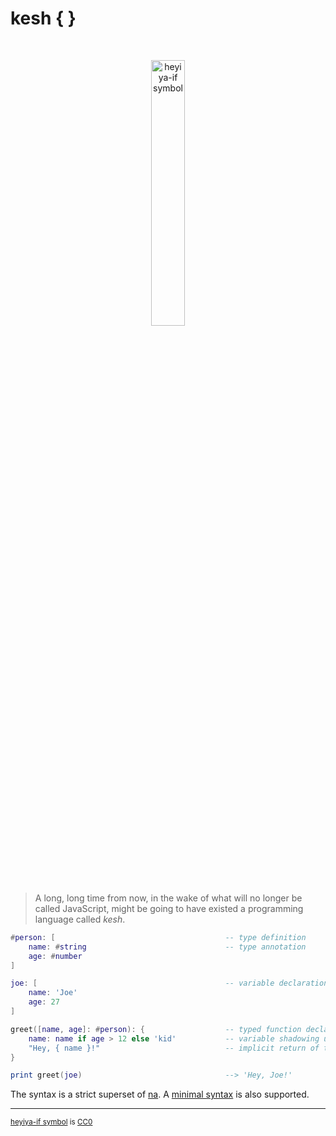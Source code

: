 # kesh { }

<p>&nbsp;</p>
<p align="center" width="100%"><img width="33%" alt="heyiya-if symbol" src="https://upload.wikimedia.org/wikipedia/commons/c/c2/Double_spirale.svg"></p>
<p>&nbsp;</p>

> A long, long time from now, in the wake of what will no longer be called JavaScript, might be going to have existed a programming language called _kesh_.


```lua
#person: [                                      -- type definition
    name: #string                               -- type annotation
    age: #number
]

joe: [                                          -- variable declaration assigned a record
    name: 'Joe'
    age: 27
]

greet([name, age]: #person): {                  -- typed function declaration assigned a code block
    name: name if age > 12 else 'kid'           -- variable shadowing using an if-else expression
    "Hey, { name }!"                            -- implicit return of the block's last expression
}

print greet(joe)                                --> 'Hey, Joe!'
```

The syntax is a strict superset of [na](https://github.com/kesh-lang/na). A [minimal syntax](./minimal-syntax.md) is also supported.

---

<sup>[heyiya-if symbol](https://commons.wikimedia.org/wiki/File:Double_spirale.svg) is [CC0](https://creativecommons.org/publicdomain/zero/1.0/)</sup>
